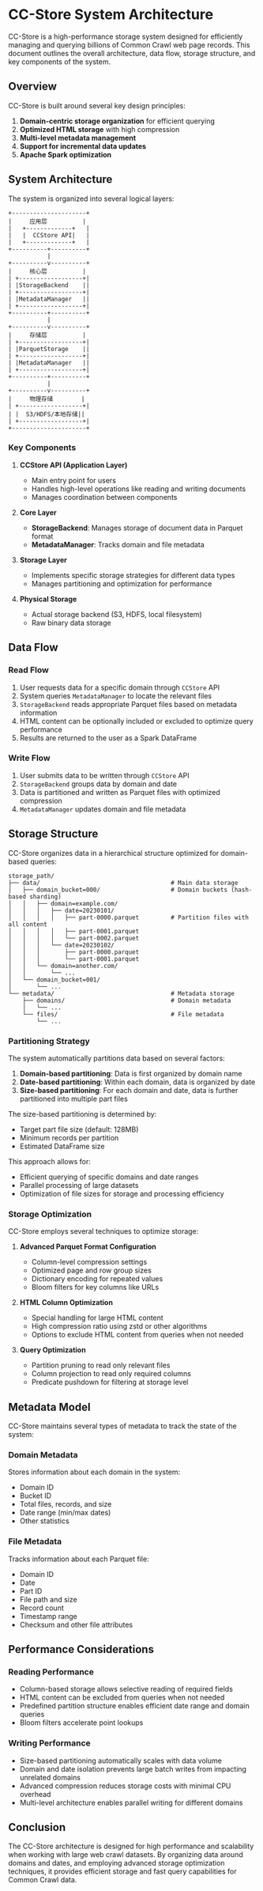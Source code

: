 # CC-Store System Architecture

CC-Store is a high-performance storage system designed for efficiently managing and querying billions of Common Crawl web page records. This document outlines the overall architecture, data flow, storage structure, and key components of the system.

## Overview

CC-Store is built around several key design principles:

1. **Domain-centric storage organization** for efficient querying
2. **Optimized HTML storage** with high compression
3. **Multi-level metadata management**
4. **Support for incremental data updates**
5. **Apache Spark optimization**

## System Architecture

The system is organized into several logical layers:

```
+---------------------+
|     应用层          |
|   +-------------+   |
|   |  CCStore API|   |
|   +-------------+   |
+----------+----------+
           |
+----------v----------+
|     核心层          |
| +------------------+|
| |StorageBackend    ||
| +------------------+|
| |MetadataManager   ||
| +------------------+|
+----------+----------+
           |
+----------v----------+
|     存储层          |
| +------------------+|
| |ParquetStorage    ||
| +------------------+|
| |MetadataManager   ||
| +------------------+|
+----------+----------+
           |
+----------v----------+
|     物理存储        |
| +------------------+|
| |  S3/HDFS/本地存储||
| +------------------+|
+---------------------+
```

### Key Components

1. **CCStore API (Application Layer)**
   - Main entry point for users
   - Handles high-level operations like reading and writing documents
   - Manages coordination between components

2. **Core Layer**
   - **StorageBackend**: Manages storage of document data in Parquet format
   - **MetadataManager**: Tracks domain and file metadata 

3. **Storage Layer**
   - Implements specific storage strategies for different data types
   - Manages partitioning and optimization for performance

4. **Physical Storage**
   - Actual storage backend (S3, HDFS, local filesystem)
   - Raw binary data storage

## Data Flow

### Read Flow

1. User requests data for a specific domain through `CCStore` API
2. System queries `MetadataManager` to locate the relevant files
3. `StorageBackend` reads appropriate Parquet files based on metadata information
4. HTML content can be optionally included or excluded to optimize query performance
5. Results are returned to the user as a Spark DataFrame

### Write Flow

1. User submits data to be written through `CCStore` API
2. `StorageBackend` groups data by domain and date
3. Data is partitioned and written as Parquet files with optimized compression
4. `MetadataManager` updates domain and file metadata

## Storage Structure

CC-Store organizes data in a hierarchical structure optimized for domain-based queries:

```
storage_path/
├── data/                                     # Main data storage
│   ├── domain_bucket=000/                    # Domain buckets (hash-based sharding)
│   │   ├── domain=example.com/
│   │   │   ├── date=20230101/
│   │   │   │   ├── part-0000.parquet         # Partition files with all content
│   │   │   │   ├── part-0001.parquet
│   │   │   │   └── part-0002.parquet
│   │   │   └── date=20230102/
│   │   │       ├── part-0000.parquet
│   │   │       └── part-0001.parquet
│   │   └── domain=another.com/
│   │       └── ...
│   └── domain_bucket=001/
│       └── ...
└── metadata/                                 # Metadata storage
    ├── domains/                              # Domain metadata
    │   └── ...
    └── files/                                # File metadata
        └── ...
```

### Partitioning Strategy

The system automatically partitions data based on several factors:

1. **Domain-based partitioning**: Data is first organized by domain name
2. **Date-based partitioning**: Within each domain, data is organized by date
3. **Size-based partitioning**: For each domain and date, data is further partitioned into multiple part files

The size-based partitioning is determined by:
- Target part file size (default: 128MB)
- Minimum records per partition
- Estimated DataFrame size

This approach allows for:
- Efficient querying of specific domains and date ranges
- Parallel processing of large datasets
- Optimization of file sizes for storage and processing efficiency

### Storage Optimization

CC-Store employs several techniques to optimize storage:

1. **Advanced Parquet Format Configuration**
   - Column-level compression settings
   - Optimized page and row group sizes
   - Dictionary encoding for repeated values
   - Bloom filters for key columns like URLs

2. **HTML Column Optimization**
   - Special handling for large HTML content
   - High compression ratio using zstd or other algorithms
   - Options to exclude HTML content from queries when not needed

3. **Query Optimization**
   - Partition pruning to read only relevant files
   - Column projection to read only required columns
   - Predicate pushdown for filtering at storage level

## Metadata Model

CC-Store maintains several types of metadata to track the state of the system:

### Domain Metadata

Stores information about each domain in the system:
- Domain ID
- Bucket ID
- Total files, records, and size
- Date range (min/max dates)
- Other statistics

### File Metadata

Tracks information about each Parquet file:
- Domain ID
- Date
- Part ID
- File path and size
- Record count
- Timestamp range
- Checksum and other file attributes

## Performance Considerations

### Reading Performance

- Column-based storage allows selective reading of required fields
- HTML content can be excluded from queries when not needed
- Predefined partition structure enables efficient date range and domain queries
- Bloom filters accelerate point lookups

### Writing Performance

- Size-based partitioning automatically scales with data volume
- Domain and date isolation prevents large batch writes from impacting unrelated domains
- Advanced compression reduces storage costs with minimal CPU overhead
- Multi-level architecture enables parallel writing for different domains

## Conclusion

The CC-Store architecture is designed for high performance and scalability when working with large web crawl datasets. By organizing data around domains and dates, and employing advanced storage optimization techniques, it provides efficient storage and fast query capabilities for Common Crawl data. 